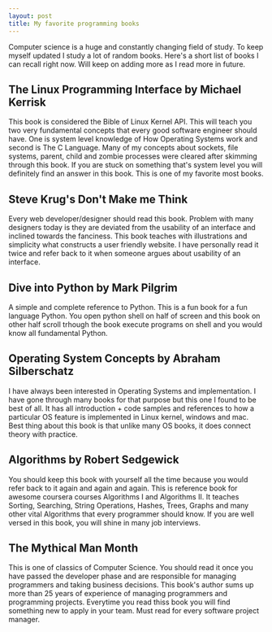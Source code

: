 ```yaml
---
layout: post
title: My favorite programming books
---
```


Computer science is a huge and constantly changing field of study. To keep myself updated I study a lot of random books. Here's a short list of books I can recall right now. Will keep on adding more as I read more in future.

The Linux Programming Interface by Michael Kerrisk
-------------
This book is considered the Bible of Linux Kernel API. This will teach you two very fundamental concepts that every good software engineer should have. One is system level knowledge of How Operating Systems work and second is The C Language. Many of my concepts about sockets, file systems, parent, child and zombie processes were cleared after skimming through this book. If you are stuck on something that's system level you will definitely find an answer in this book. This is one of my favorite most books.

Steve Krug's Don't Make me Think
--------------------------
Every web developer/designer should read this book. Problem with many designers today is they are deviated from the usability of an interface and inclined towards the fanciness. This book teaches with illustrations and simplicity what constructs a user friendly website. I have personally read it twice and refer back to it when someone argues about usability of an interface.

Dive into Python by Mark Pilgrim
------------------------
A simple and complete reference to Python. This is a fun book for a fun language Python. You open python shell on half of screen and this book on other half scroll trhough the book execute programs on shell and you would know all fundamental Python.

Operating System Concepts by Abraham Silberschatz
----------------------------
I have always been interested in Operating Systems and implementation. I have gone through many books for that purpose but this one I found to be best of all. It has all introduction + code samples and references to how a particular OS feature is implemented in Linux kernel, windows and mac. Best thing about this book is that unlike many OS books, it does connect theory with practice.

Algorithms by Robert Sedgewick
----------------------
You should keep this book with yourself all the time because you would refer back to it again and again and again. This is reference book for awesome coursera courses Algorithms I and Algorithms II. It teaches Sorting, Searching, String Operations, Hashes, Trees, Graphs and many other vital Algorithms that every programmer should know. If you are well versed in this book, you will shine in many job interviews.

The Mythical Man Month
------------------------
This is one of classics of Computer Science. You should read it once you have passed the developer phase and are responsible for managing programmers and taking business decisions. This book's author sums up more than 25 years of experience of managing programmers and programming projects. Everytime you read thiss book you will find something new to apply in your team. Must read for every software project manager.